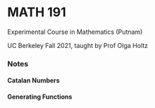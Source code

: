 # MATH 191
Experimental Course in Mathematics (Putnam)

UC Berkeley Fall 2021, taught by Prof Olga Holtz

### Notes

#### Catalan Numbers

#### Generating Functions
